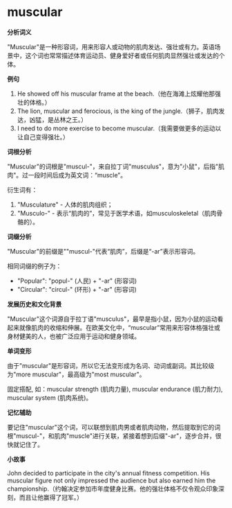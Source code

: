 # muscular

**分析词义**

  

"Muscular"是一种形容词，用来形容人或动物的肌肉发达、强壮或有力。英语场景中，这个词也常常描述体育运动员、健身爱好者或任何肌肉显然强壮或发达的个体。

  

**例句**

  

1.  He showed off his muscular frame at the beach.（他在海滩上炫耀他那强壮的体格。）
2.  The lion, muscular and ferocious, is the king of the jungle.（狮子，肌肉发达，凶猛，是丛林之王。）
3.  I need to do more exercise to become muscular.（我需要做更多的运动以让自己变得强壮。）

  

**词根分析**

  

"Muscular"的词根是"muscul-"，来自拉丁词"musculus"，意为"小鼠"，后指"肌肉"。过一段时间后成为英文词：“muscle”。

  

衍生词有：

  

1.  "Musculature" - 人体的肌肉组织；
2.  "Musculo-" - 表示“肌肉的”，常见于医学术语，如musculoskeletal（肌肉骨骼的）。

  

**词缀分析**

  

"Muscular"的前缀是""muscul-"代表“肌肉”，后缀是“-ar”表示形容词。

  

相同词缀的例子为：

  

*   "Popular": "popul-" (人民) + "-ar" (形容词)
*   "Circular": "circul-" (环形) + "-ar" (形容词)

  

**发展历史和文化背景**

  

"Muscular"这个词源自于拉丁语"musculus"，最早是指小鼠，因为小鼠的运动看起来就像肌肉的收缩和伸展。在欧美文化中，“muscular”常用来形容体格强壮或身材健美的人，也被广泛应用于运动和健身领域。

  

**单词变形**

  

由于"muscular"是形容词，所以它无法变形成为名词、动词或副词。其比较级为"more muscular"，最高级为"most muscular"。

  

固定搭配, 如：muscular strength (肌肉力量), muscular endurance (肌力耐力), muscular system (肌肉系统)。

  

**记忆辅助**

  

要记住"muscular"这个词，可以联想到肌肉男或者肌肉动物，然后提取到它的词根"muscul-"，和肌肉"muscle"进行关联，紧接着想到后缀"-ar"，逐步合并，很快就记住了。

  

**小故事**

  

John decided to participate in the city's annual fitness competition. His muscular figure not only impressed the audience but also earned him the championship.（约翰决定参加市年度健身比赛。他的强壮体格不仅令观众印象深刻，而且让他赢得了冠军。）
